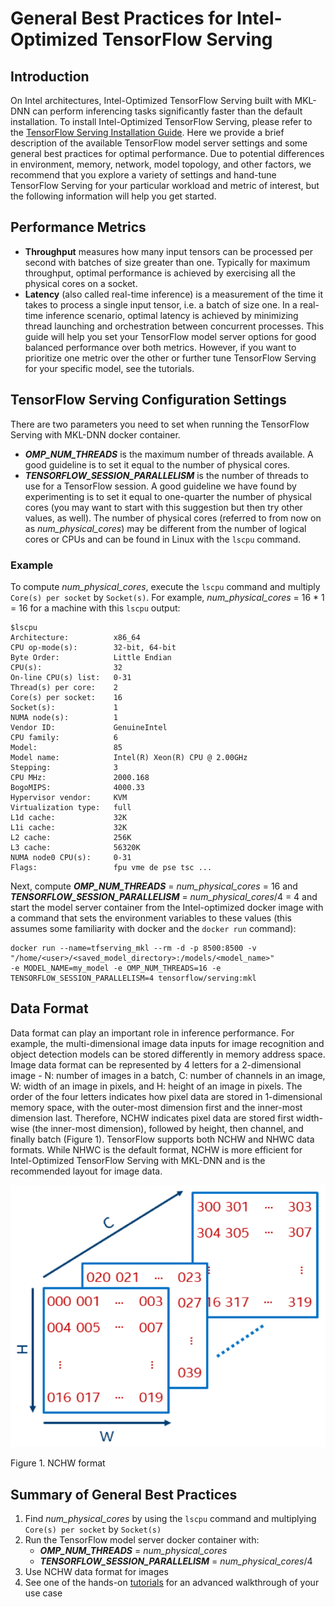 # General Best Practices for Intel-Optimized TensorFlow Serving

## Introduction

On Intel architectures, Intel-Optimized TensorFlow Serving built with MKL-DNN can perform inferencing tasks significantly faster than the default installation.
To install Intel-Optimized TensorFlow Serving, please refer to the [TensorFlow Serving Installation Guide](InstallationGuide.md).
Here we provide a brief description of the available TensorFlow model server settings and some general best practices for optimal performance.
Due to potential differences in environment, memory, network, model topology, and other factors,
we recommend that you explore a variety of settings and hand-tune TensorFlow Serving for your particular workload and metric of interest,
but the following information will help you get started.

## Performance Metrics

* **Throughput** measures how many input tensors can be processed per second with batches of size greater than one.
Typically for maximum throughput, optimal performance is achieved by exercising all the physical cores on a socket.
* **Latency** (also called real-time inference) is a measurement of the time it takes to process a single input tensor, i.e. a batch of size one.
In a real-time inference scenario, optimal latency is achieved by minimizing thread launching and orchestration between concurrent processes.
This guide will help you set your TensorFlow model server options for good balanced performance over both metrics.
However, if you want to prioritize one metric over the other or further tune TensorFlow Serving for your specific model, see the tutorials.

## TensorFlow Serving Configuration Settings

There are two parameters you need to set when running the TensorFlow Serving with MKL-DNN docker container.
* ***OMP_NUM_THREADS*** is the maximum number of threads available. A good guideline is to set it equal to the number of physical cores.
* ***TENSORFLOW_SESSION_PARALLELISM*** is the number of threads to use for a TensorFlow session.
A good guideline we have found by experimenting is to set it equal to one-quarter the number of physical cores
(you may want to start with this suggestion but then try other values, as well).
The number of physical cores (referred to from now on as *num_physical_cores*) may be different from the number of logical cores or CPUs and can be found in Linux with the `lscpu` command.

### Example

To compute *num_physical_cores*, execute the `lscpu` command and multiply `Core(s) per socket` by `Socket(s)`.
For example, *num_physical_cores* = 16 * 1 = 16 for a machine with this `lscpu` output:
```
$lscpu
Architecture:          x86_64
CPU op-mode(s):        32-bit, 64-bit
Byte Order:            Little Endian
CPU(s):                32
On-line CPU(s) list:   0-31
Thread(s) per core:    2
Core(s) per socket:    16
Socket(s):             1
NUMA node(s):          1
Vendor ID:             GenuineIntel
CPU family:            6
Model:                 85
Model name:            Intel(R) Xeon(R) CPU @ 2.00GHz
Stepping:              3
CPU MHz:               2000.168
BogoMIPS:              4000.33
Hypervisor vendor:     KVM
Virtualization type:   full
L1d cache:             32K
L1i cache:             32K
L2 cache:              256K
L3 cache:              56320K
NUMA node0 CPU(s):     0-31
Flags:                 fpu vme de pse tsc ...
```
Next, compute ***OMP_NUM_THREADS*** = *num_physical_cores* = 16 and ***TENSORFLOW_SESSION_PARALLELISM*** = *num_physical_cores*/4 = 4
and start the model server container from the Intel-optimized docker image with a command that sets the environment variables to these values
(this assumes some familiarity with docker and the `docker run` command):
```
docker run --name=tfserving_mkl --rm -d -p 8500:8500 -v "/home/<user>/<saved_model_directory>:/models/<model_name>"
-e MODEL_NAME=my_model -e OMP_NUM_THREADS=16 -e TENSORFLOW_SESSION_PARALLELISM=4 tensorflow/serving:mkl
```

## Data Format

Data format can play an important role in inference performance. For example, the multi-dimensional image data inputs for image recognition and object detection models can be stored differently in memory address space.
Image data format can be represented by 4 letters for a 2-dimensional image - N: number of images in a batch, C: number of channels in an image, W: width of an image in pixels, and H: height of an image in pixels.
The order of the four letters indicates how pixel data are stored in 1-dimensional memory space, with the outer-most dimension first and the inner-most dimension last.
Therefore, NCHW indicates pixel data are stored first width-wise (the inner-most dimension), followed by height, then channel, and finally batch (Figure 1).
TensorFlow supports both NCHW and NHWC data formats. While NHWC is the default format, NCHW is more efficient for Intel-Optimized TensorFlow Serving with MKL-DNN and is the recommended layout for image data.

![NCHW format](nchw.png)

Figure 1. NCHW format

## Summary of General Best Practices

1. Find *num_physical_cores* by using the `lscpu` command and multiplying `Core(s) per socket` by `Socket(s)`
2. Run the TensorFlow model server docker container with:
    - ***OMP_NUM_THREADS*** = *num_physical_cores*
    - ***TENSORFLOW_SESSION_PARALLELISM*** = *num_physical_cores*/4
3. Use NCHW data format for images
4. See one of the hands-on [tutorials](/docs/README.md) for an advanced walkthrough of your use case
